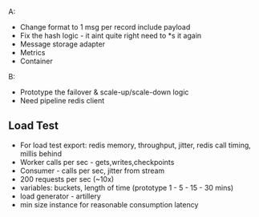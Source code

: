 A:
- Change format to 1 msg per record include payload
- Fix the hash logic - it aint quite right need to *s it again
- Message storage adapter
- Metrics
- Container

B:
- Prototype the failover & scale-up/scale-down logic
- Need pipeline redis client

## Load Test
- For load test export: redis memory, throughput, jitter, redis call timing, millis behind
- Worker calls per sec - gets,writes,checkpoints
- Consumer - calls per sec, jitter from stream
- 200 requests per sec (~10x) 
- variables: buckets, length of time (prototype 1 - 5 - 15 - 30 mins)
- load generator - artillery
- min size instance for reasonable consumption latency
